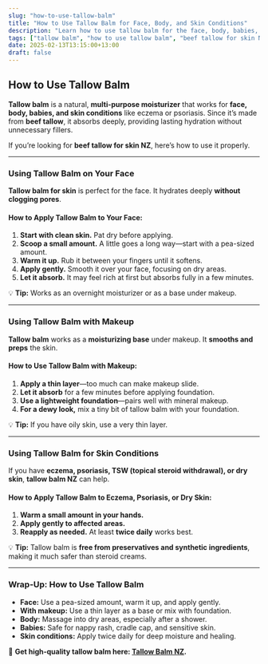 ```yaml
---
slug: "how-to-use-tallow-balm"
title: "How to Use Tallow Balm for Face, Body, and Skin Conditions"
description: "Learn how to use tallow balm for the face, body, babies, eczema, and psoriasis. Discover the benefits of beef tallow for skin in NZ."
tags: ["tallow balm", "how to use tallow balm", "beef tallow for skin NZ"]
date: 2025-02-13T13:15:00+13:00
draft: false
---
```


## How to Use Tallow Balm  

**Tallow balm** is a natural, **multi-purpose moisturizer** that works for **face, body, babies, and skin conditions** like eczema or psoriasis. Since it’s made from **beef tallow**, it absorbs deeply, providing lasting hydration without unnecessary fillers.  

If you’re looking for **beef tallow for skin NZ**, here’s how to use it properly.  

---

### Using Tallow Balm on Your Face  

**Tallow balm for skin** is perfect for the face. It hydrates deeply **without clogging pores**.  

#### How to Apply Tallow Balm to Your Face:  
1. **Start with clean skin.** Pat dry before applying.  
2. **Scoop a small amount.** A little goes a long way—start with a pea-sized amount.  
3. **Warm it up.** Rub it between your fingers until it softens.  
4. **Apply gently.** Smooth it over your face, focusing on dry areas.  
5. **Let it absorb.** It may feel rich at first but absorbs fully in a few minutes.  

💡 **Tip:** Works as an overnight moisturizer or as a base under makeup.  

---

### Using Tallow Balm with Makeup  

**Tallow balm** works as a **moisturizing base** under makeup. It **smooths and preps** the skin.  

#### How to Use Tallow Balm with Makeup:  
1. **Apply a thin layer**—too much can make makeup slide.  
2. **Let it absorb** for a few minutes before applying foundation.  
3. **Use a lightweight foundation**—pairs well with mineral makeup.  
4. **For a dewy look,** mix a tiny bit of tallow balm with your foundation.  

💡 **Tip:** If you have oily skin, use a very thin layer.  

---

### Using Tallow Balm for Skin Conditions  

If you have **eczema, psoriasis, TSW (topical steroid withdrawal), or dry skin**, **tallow balm NZ** can help.  

#### How to Apply Tallow Balm to Eczema, Psoriasis, or Dry Skin:  
1. **Warm a small amount in your hands.**  
2. **Apply gently to affected areas.**  
3. **Reapply as needed.** At least **twice daily** works best.  

💡 **Tip:** Tallow balm is **free from preservatives and synthetic ingredients**, making it much safer than steroid creams.  

---

### Wrap-Up: How to Use Tallow Balm  

- **Face:** Use a pea-sized amount, warm it up, and apply gently.  
- **With makeup:** Use a thin layer as a base or mix with foundation.  
- **Body:** Massage into dry areas, especially after a shower.  
- **Babies:** Safe for nappy rash, cradle cap, and sensitive skin.  
- **Skin conditions:** Apply twice daily for deep moisture and healing.  

🔗 **Get high-quality tallow balm here: [Tallow Balm NZ](https://primalpantry.co.nz/shop/products/tallow-skin/).**
